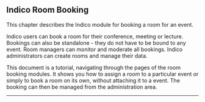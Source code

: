 

## Indico Room Booking

This chapter describes the Indico module for booking a room for an event.

Indico users can book a room for their conference, meeting or lecture. Bookings can also be standalone - they do not have to be bound to any event. Room managers can monitor and moderate all bookings. Indico administrators can create rooms and manage their data.

This document is a tutorial, navigating through the pages of the room booking modules. It shows you how to assign a room to a particular event or simply to book a room on its own, without attaching it to a event. The booking can then be managed from the administration area.

---


